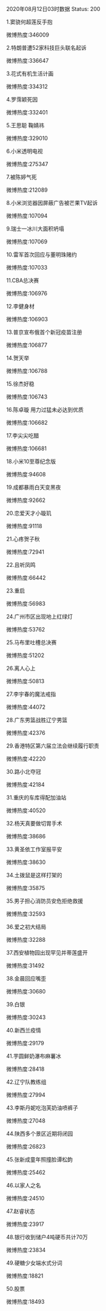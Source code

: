 2020年08月12日03时数据
Status: 200

1.窦骁何超莲反手抱

微博热度:346009

2.特朗普遭52家科技巨头联名起诉

微博热度:336647

3.花式有机生活计画

微博热度:334312

4.罗霈颖死因

微博热度:332401

5.王思聪 鞠婧祎

微博热度:329010

6.小米透明电视

微博热度:275347

7.被陈婷气死

微博热度:212089

8.小米浏览器因屏蔽广告被芒果TV起诉

微博热度:107094

9.瑞士一冰川大面积坍塌

微博热度:107069

10.雷军首次回应与董明珠赌约

微博热度:107033

11.CBA总决赛

微博热度:106976

12.李健身材

微博热度:106903

13.普京宣布俄首个新冠疫苗注册

微博热度:106877

14.贺天举

微博热度:106788

15.徐杰好稳

微博热度:106743

16.陈卓璇 用力过猛未必达到优质

微博热度:106682

17.李尖尖吃醋

微博热度:106681

18.小米10至尊纪念版

微博热度:94608

19.成都暴雨白天变黑夜

微博热度:92662

20.恋爱天才小璇玑

微博热度:91118

21.心疼贺子秋

微博热度:72941

22.且听凤鸣

微博热度:66442

23.重启

微博热度:56983

24.广州市区出现地上红绿灯

微博热度:53762

25.马布里吐槽总决赛

微博热度:51202

26.离人心上

微博热度:50813

27.李宇春的魔法戒指

微博热度:44072

28.广东男篮战胜辽宁男篮

微博热度:42376

29.香港特区第六届立法会继续履行职责

微博热度:42220

30.路小北夺冠

微博热度:42184

31.重庆的车库得配加油站

微博热度:40520

32.杨天真要做切胃手术

微博热度:38686

33.黄圣依工作室报平安

微博热度:38630

34.土拨鼠是这样打架的

微博热度:35875

35.男子担心消防员安危拒绝救援

微博热度:32593

36.爱之初大结局

微博热度:32288

37.西安植物园出现罕见并蒂莲盛开

微博热度:31492

38.金晨回应嘴歪

微博热度:30680

39.白银

微博热度:30243

40.新西兰疫情

微博热度:29179

41.芋圆鲜奶瀑布麻薯冰

微博热度:28418

42.辽宁队教练组

微博热度:27994

43.李斯丹妮吃泡芙奶油喷裤子

微博热度:27048

44.陕西多个景区近期将闭园

微博热度:26823

45.张新成童年照撞脸谭松韵

微博热度:25462

46.以家人之名

微博热度:24510

47.赵睿状态

微博热度:23917

48.银行收到储户4吨硬币共计70万

微博热度:23834

49.硬糖少女端水式分词

微博热度:18821

50.股票

微博热度:18493

